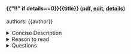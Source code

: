 #### {{"!!" if details==0}}{{title}} ([pdf]({{pdf_path}}), [edit]({{edit_path}}), [details]({{presentation_path}}))
authors: {{author}}
<details>
<summary>Concise Description</summary>
{{concise_description}}
</details>
<details>
<summary>Reason to read</summary>
{{reasons_to_read}}
</details>
<details>
<summary>Questions</summary>
{{questions}}
</details>
